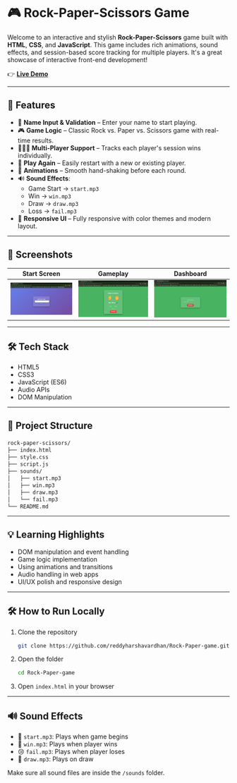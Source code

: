 # 🎮 Rock-Paper-Scissors Game

Welcome to an interactive and stylish **Rock-Paper-Scissors** game built with **HTML**, **CSS**, and **JavaScript**. This game includes rich animations, sound effects, and session-based score tracking for multiple players. It's a great showcase of interactive front-end development!

👉 [**Live Demo**](https://reddyharshavardhan.github.io/Rock-Paper-game/) <!-- Replace with your actual live URL -->

---

## 🚀 Features

- 📝 **Name Input & Validation** – Enter your name to start playing.
- 🎮 **Game Logic** – Classic Rock vs. Paper vs. Scissors game with real-time results.
- 🧑‍🤝‍🧑 **Multi-Player Support** – Tracks each player's session wins individually.
- 🔁 **Play Again** – Easily restart with a new or existing player.
- 🎉 **Animations** – Smooth hand-shaking before each round.
- 🔊 **Sound Effects**:
  - Game Start → `start.mp3`
  - Win → `win.mp3`
  - Draw → `draw.mp3`
  - Loss → `fail.mp3`
- 🌈 **Responsive UI** – Fully responsive with color themes and modern layout.

---


## 📸 Screenshots

| Start Screen | Gameplay | Dashboard |
|--------------|----------|-----------|
| ![Start](start.png) | ![Game](game.png) | ![Scoreboard](scoreboard.png) |

---

## 🛠️ Tech Stack

- HTML5
- CSS3
- JavaScript (ES6)
- Audio APIs
- DOM Manipulation

---

## 📁 Project Structure

```plaintext
rock-paper-scissors/
├── index.html
├── style.css
├── script.js
├── sounds/
│   ├── start.mp3
│   ├── win.mp3
│   ├── draw.mp3
│   └── fail.mp3
└── README.md

```

---

## 💡 Learning Highlights

- DOM manipulation and event handling  
- Game logic implementation  
- Using animations and transitions  
- Audio handling in web apps  
- UI/UX polish and responsive design  

---

## 🛠️ How to Run Locally

1. Clone the repository  
   ```bash
   git clone https://github.com/reddyharshavardhan/Rock-Paper-game.git
   ```
2. Open the folder  
   ```bash
   cd Rock-Paper-game
   ```
3. Open `index.html` in your browser  

---

## 🔊 Sound Effects

- 🎵 `start.mp3`: Plays when game begins  
- 🎉 `win.mp3`: Plays when player wins  
- 😢 `fail.mp3`: Plays when player loses  
- 🤝 `draw.mp3`: Plays on draw  

Make sure all sound files are inside the `/sounds` folder.


